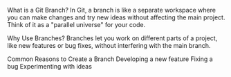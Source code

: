 What is a Git Branch?
In Git, a branch is like a separate workspace where you can make changes and try new ideas without affecting the main project. Think of it as a "parallel universe" for your code.

Why Use Branches?
Branches let you work on different parts of a project, like new features or bug fixes, without interfering with the main branch.

Common Reasons to Create a Branch
Developing a new feature
Fixing a bug
Experimenting with ideas
